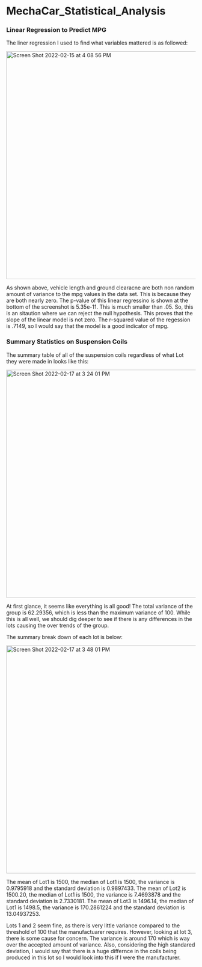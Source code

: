 # MechaCar_Statistical_Analysis

### Linear Regression to Predict MPG

The liner regression I used to find what variables mattered is as followed:

<img width="606" alt="Screen Shot 2022-02-15 at 4 08 56 PM" src="https://user-images.githubusercontent.com/92888170/154387845-97e79052-5238-4c83-ba5c-2b5f6824c150.png">

As shown above, vehicle length and ground clearacne are both non random amount of variance to the mpg values in the data set. This is because they are both nearly zero. The p-value of this linear regressino is shown at the bottom of the screenshot is 5.35e-11. This is much smaller than .05. So, this is an sitaution where we can reject the null hypothesis. This proves that the slope of the linear model is not zero. The r-squared value of the regession is .7149, so I would say that the model is a good indicator of mpg. 

### Summary Statistics on Suspension Coils

The summary table of all of the suspension coils regardless of what Lot they were made in looks like this:

<img width="606" alt="Screen Shot 2022-02-17 at 3 24 01 PM" src="https://user-images.githubusercontent.com/92888170/154589948-8612d51f-29ca-4089-963a-a07e1a197835.png">

At first glance, it seems like everything is all good! The total variance of the group is 62.29356, which is less than the maximum variance of 100. While this is all well, we should dig deeper to see if there is any differences in the lots causing the over trends of the group. 

The summary break down of each lot is below:

<img width="606" alt="Screen Shot 2022-02-17 at 3 48 01 PM" src="https://user-images.githubusercontent.com/92888170/154590718-267a9ee3-448f-43cf-99c3-803ac663a3d2.png">

The mean of Lot1 is 1500, the median of Lot1 is 1500, the variance is 0.9795918 and the standard deviation is 0.9897433.
The mean of Lot2 is 1500.20, the median of Lot1 is 1500, the variance is 7.4693878 and the standard deviation is 2.7330181.
The mean of Lot3 is 1496.14, the median of Lot1 is 1498.5, the variance is 170.2861224 and the standard deviation is 13.04937253.

Lots 1 and 2 seem fine, as there is very little variance compared to the threshold of 100 that the manufactuarer requires. However, looking at lot 3, there is some cause for concern. The variance is around 170 which is way over the accepted amount of variance. Also, considering the high standared deviation, I would say that there is a huge differnce in the coils being produced in this lot so I would look into this if I were the manufacturer.



